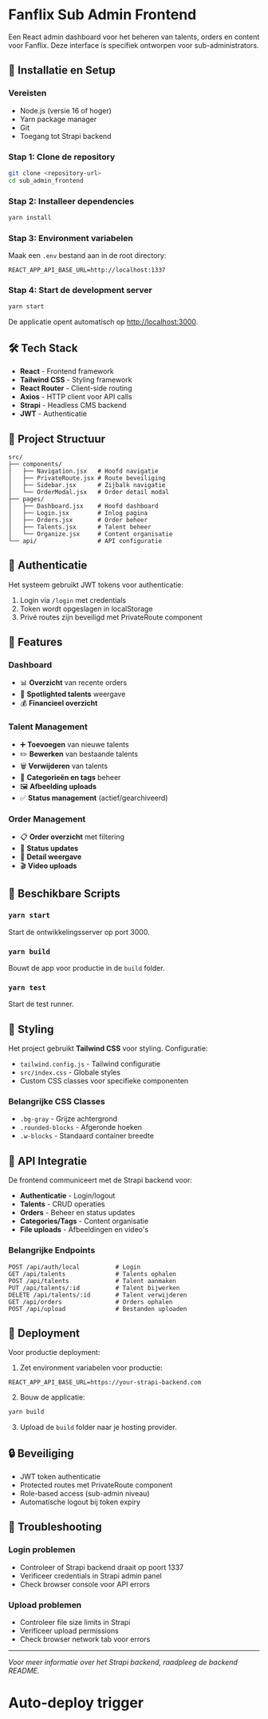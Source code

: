 # Fanflix Sub Admin Frontend

Een React admin dashboard voor het beheren van talents, orders en content voor Fanflix. Deze interface is specifiek ontworpen voor sub-administrators.

## 🚀 Installatie en Setup

### Vereisten
- Node.js (versie 16 of hoger)
- Yarn package manager
- Git
- Toegang tot Strapi backend

### Stap 1: Clone de repository
```bash
git clone <repository-url>
cd sub_admin_frontend
```

### Stap 2: Installeer dependencies
```bash
yarn install
```

### Stap 3: Environment variabelen
Maak een `.env` bestand aan in de root directory:
```env
REACT_APP_API_BASE_URL=http://localhost:1337
```

### Stap 4: Start de development server
```bash
yarn start
```

De applicatie opent automatisch op [http://localhost:3000](http://localhost:3000).

## 🛠 Tech Stack

- **React** - Frontend framework
- **Tailwind CSS** - Styling framework
- **React Router** - Client-side routing
- **Axios** - HTTP client voor API calls
- **Strapi** - Headless CMS backend
- **JWT** - Authenticatie

## 📁 Project Structuur

```
src/
├── components/
│   ├── Navigation.jsx   # Hoofd navigatie
│   ├── PrivateRoute.jsx # Route beveiliging
│   ├── Sidebar.jsx      # Zijbalk navigatie
│   └── OrderModal.jsx   # Order detail modal
├── pages/
│   ├── Dashboard.jsx    # Hoofd dashboard
│   ├── Login.jsx        # Inlog pagina
│   ├── Orders.jsx       # Order beheer
│   ├── Talents.jsx      # Talent beheer
│   └── Organize.jsx     # Content organisatie
└── api/                 # API configuratie
```

## 🔐 Authenticatie

Het systeem gebruikt JWT tokens voor authenticatie:
1. Login via `/login` met credentials
2. Token wordt opgeslagen in localStorage
3. Privé routes zijn beveiligd met PrivateRoute component

## 🎯 Features

### Dashboard
- 📊 **Overzicht** van recente orders
- 👥 **Spotlighted talents** weergave
- 💰 **Financieel overzicht**

### Talent Management
- ➕ **Toevoegen** van nieuwe talents
- ✏️ **Bewerken** van bestaande talents
- 🗑️ **Verwijderen** van talents
- 📁 **Categorieën en tags** beheer
- 🖼️ **Afbeelding uploads**
- ✅ **Status management** (actief/gearchiveerd)

### Order Management
- 📋 **Order overzicht** met filtering
- 🔄 **Status updates**
- 📄 **Detail weergave**
- 🎬 **Video uploads**

## 🔧 Beschikbare Scripts

### `yarn start`
Start de ontwikkelingsserver op port 3000.

### `yarn build`
Bouwt de app voor productie in de `build` folder.

### `yarn test`
Start de test runner.

## 🎨 Styling

Het project gebruikt **Tailwind CSS** voor styling. Configuratie:
- `tailwind.config.js` - Tailwind configuratie
- `src/index.css` - Globale styles
- Custom CSS classes voor specifieke componenten

### Belangrijke CSS Classes
- `.bg-gray` - Grijze achtergrond
- `.rounded-blocks` - Afgeronde hoeken
- `.w-blocks` - Standaard container breedte

## 🔗 API Integratie

De frontend communiceert met de Strapi backend voor:
- **Authenticatie** - Login/logout
- **Talents** - CRUD operaties
- **Orders** - Beheer en status updates
- **Categories/Tags** - Content organisatie
- **File uploads** - Afbeeldingen en video's

### Belangrijke Endpoints
```
POST /api/auth/local          # Login
GET /api/talents              # Talents ophalen
POST /api/talents             # Talent aanmaken
PUT /api/talents/:id          # Talent bijwerken
DELETE /api/talents/:id       # Talent verwijderen
GET /api/orders               # Orders ophalen
POST /api/upload              # Bestanden uploaden
```

## 🚀 Deployment

Voor productie deployment:

1. Zet environment variabelen voor productie:
```env
REACT_APP_API_BASE_URL=https://your-strapi-backend.com
```

2. Bouw de applicatie:
```bash
yarn build
```

3. Upload de `build` folder naar je hosting provider.

## 🔒 Beveiliging

- JWT token authenticatie
- Protected routes met PrivateRoute component
- Role-based access (sub-admin niveau)
- Automatische logout bij token expiry

## 🐛 Troubleshooting

### Login problemen
- Controleer of Strapi backend draait op poort 1337
- Verificeer credentials in Strapi admin panel
- Check browser console voor API errors

### Upload problemen
- Controleer file size limits in Strapi
- Verificeer upload permissions
- Check browser network tab voor errors

---

*Voor meer informatie over het Strapi backend, raadpleeg de backend README.*
# Auto-deploy trigger
